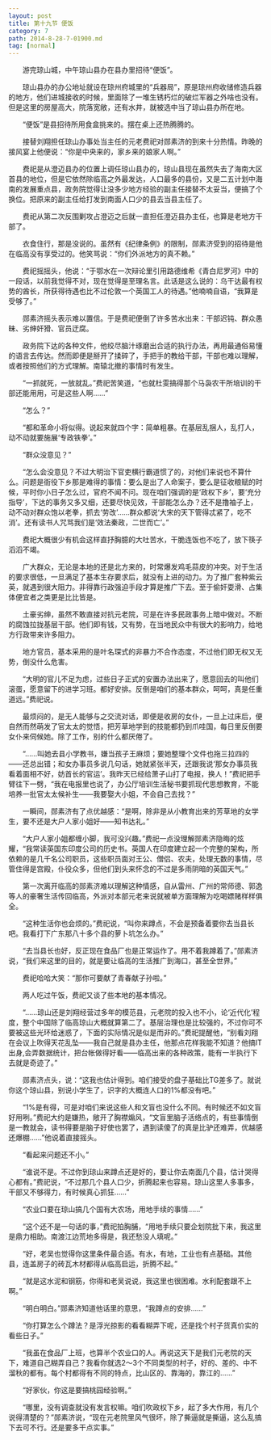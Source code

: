 ```yaml
---
layout: post
title: 第十九节 便饭
category: 7
path: 2014-8-28-7-01900.md
tag: [normal]
---
```


　　游完琼山城，中午琼山县办在县办里招待“便饭”。

　　琼山县办的办公地址就设在琼州府城里的“兵器局”，原是琼州府收储修造兵器的地方，他们进城接收的时候，里面除了一堆生锈朽烂的破烂军器之外啥也没有。但是这里的房屋高大，院落宽敞，还有水井，就被选中当了琼山县办所在地。

　　“便饭”是县招待所用食盒挑来的。摆在桌上还热腾腾的。

　　接替刘翔担任琼山办事处当主任的元老费祀对郧素济的到来十分热情。昨晚的接风宴上他便说：“你是中央来的，家乡来的娘家人啊。”

　　费祀是从澄迈县办的位置上调任琼山县办的，琼山县现在虽然失去了海南大区首县的地位，但是它依然除临高之外最发达，人口最多的县份，又是二五计划中海南的发展重点县，政务院觉得让没多少地方经验的副主任接替不太妥当，便搞了个换位。把原来的副主任给打发到南面人口少的县去当县主任了。

　　费祀从第二次反围剿攻占澄迈之后就一直担任澄迈县办主任，也算是老地方干部了。

　　衣食住行，那是没说的。虽然有《纪律条例》的限制，郧素济受到的招待是他在临高没有享受过的。他笑骂说：“你们外派地方的真不赖。”

　　费祀摇摇头，他说：“于鄂水在一次辩论里引用路德维希《青白尼罗河》中的一段话，以前我觉得不对，现在觉得是至理名言。此话是这么说的：乌干达最有权势的酋长，所获得待遇也比不过伦敦一个英国工人的待遇。”他喃喃自语，“我算是受够了。”

　　郧素济摇头表示难以置信。于是费祀便倒了许多苦水出来：干部迟钝、群众愚昧、劣绅奸猾、官员迂腐。

　　政务院下达的各种文件，他绞尽脑汁琢磨出合适的执行办法，再用最通俗易懂的语言去传达。然而即便是掰开了揉碎了，手把手的教给干部，干部也难以理解，或者按照他们的方式理解。南辕北撤的事情时有发生。

　　“一抓就死，一放就乱。”费祀苦笑道，“也就杜雯搞得那个马袅农干所培训的干部还能用用，可是这些人啊……”

　　“怎么？”

　　“都和革命小将似得。说起来就四个字：简单粗暴。在基层乱捆人，乱打人，动不动就要施展‘专政铁拳’。”

　　“群众没意见？”

　　“怎么会没意见？不过大明治下官吏横行霸道惯了的，对他们来说也不算什么。问题是衙役下乡那是难得的事情：要么是出了人命案子，要么是征收粮赋的时候，平时你小日子怎么过，官府不闻不问。现在咱们强调的是‘政权下乡’，要‘充分指导’，下达的事务又多又细，还要尽快见效，干部能怎么办？还不是撸袖子上，动不动对群众饱以老拳，抓去‘劳改’……群众都说‘大宋的天下管得忒紧了，吃不消’。还有读书人咒骂我们是‘效法秦政，二世而亡’。”

　　费祀大概很少有机会这样直抒胸臆的大吐苦水，干脆连饭也不吃了，放下筷子滔滔不竭。

　　广大群众，无论是本地的还是北方来的，时常爆发鸡毛蒜皮的冲突。对于生活的要求很低，一旦满足了基本生存要求后，就没有上进的动力。为了推广套种紫云英，就遇到很大阻力。非得靠行政强迫手段才算是推广下去。至于偷奸耍滑、占集体便宜者之类更是比比皆是。

　　土豪劣绅，虽然不敢直接对抗元老院，可是在许多民政事务上暗中做对。不断的腐蚀拉拢基层干部。他们即有钱，又有势，在当地民众中有很大的影响力，给地方行政带来许多阻力。

　　地方官员，基本采用的是叶名琛式的非暴力不合作态度，不过他们即无权又无势，倒没什么危害。

　　“大明的官儿不足为虑，过些日子正式的安置办法出来了，愿意回去的叫他们滚蛋，愿意留下的进学习班。都好安排。反倒是咱们的基本群众，呵呵，真是任重道远。”费祀说。

　　最烦闷的，是无人能够与之交流对话，即便是收房的女仆，一旦上过床后，便自然而然萌发了官太太的觉悟，把芳草地学到的技能都扔到爪哇国，每日里反倒要女仆来伺候她。除了工作，别的什么都厌倦了。

　　“……叫她去县小学教书，嫌当孩子王麻烦；要她整理个文件也拖三拉四的――还总出错；和女办事员多说几句话，她就紧张半天，还跟我说‘那女办事员我看着面相不好，妨首长的官运’。我昨天已经给萧子山打了电报，换人！”费祀把手臂往下一劈，“我在电报里也说了，办公厅培训生活秘书要抓现代思想教育，不能培养一批官太太候补生――我要娶大小姐，不会自己去找？”

　　一瞬间，郧素济有了点优越感：“是啊，除非是从小教育出来的芳草地的女学生，要不还是大户人家小姐好――知书达礼。”

　　“大户人家小姐都缠小脚，我可没兴趣。”费祀一点没理解郧素济隐晦的炫耀，“我常读英国东印度公司的历史书。英国人在印度建立起一个完整的架构，所依赖的是几千名公司职员，这些职员面对王公、僧侣、农夫，处理无数的事情，尽管住得是宫殿，仆役众多，但他们到头来怀念的不过是多雨阴暗的英国天气。”

　　第一次离开临高的郧素济难以理解这种情感，自从雷州、广州的常师德、郭逸等人的豪奢生活传回临高，外派对本部元老来说就被单方面理解为吃喝嫖赌样样俱全。

　　“这种生活你也会烦的。”费祀说，“叫你来蹲点，不会是预备着要你去当县长吧。我看打下广东那八十多个县的萝卜坑怎么办。”

　　“去当县长也好，反正现在食品厂也是正常运作了。用不着我蹲着了。”郧素济说，“我们来这里的目的，就是要让临高的生活推广到海口，甚至全世界。”

　　费祀哈哈大笑：“那你可要献了青春献子孙啦。”

　　两人吃过午饭，费祀又谈了些本地的基本情况。

　　“……琼山还是刘翔经营过多年的模范县，元老院的投入也不小，论‘近代化’程度，整个中国除了临高琼山大概就算第二了。基层治理也是比较强的，不过你可不要被这些光环给迷惑了，下面的实际情况是似是而非的。”费祀提醒他，“别看刘翔在会议上吹得天花乱坠――我自己就是县办主任，他那点花样我能不知道？他搞IT出身,会弄数据统计，把台帐做得好看――临高出来的各种政策，能有一半执行下去就是奇迹了。”

　　郧素济点头，说：“这我也估计得到。咱们接受的盘子基础比TG差多了。就说你这个琼山县，别说小学生了，识字的大概连人口的1%都没有吧。”

　　“1%是有得，可是对咱们来说这些人和文盲也没什么不同。有时候还不如文盲好用咧。”费祀大约是嫌热，敞开了胸襟煽风，“文盲里脑子活络点的，有些事情倒是一教就会，读书得要是脑子好使也罢了，遇到读傻了的真是比驴还难弄，优越感还爆棚……”他说着直接摇头。

　　“看起来问题还不小。”

　　“谁说不是。不过你到琼山来蹲点还是好的，要让你去南面几个县，估计哭得心都有。”费祀说，“不过那几个县人口少，折腾起来也容易。琼山这里人多事多，干部又不够得力，有时候真心抓狂……”

　　“农业口要在琼山搞几个国有大农场，用地手续的事情……”

　　“这个还不是一句话的事，”费祀拍胸脯，“用地手续只要企划院批下来，我这里是鼎力相助。南渡江边荒地多得是，我还愁没人填呢。”

　　“好，老吴也觉得你这里条件最合适。有水，有地，工业也有点基础。其他县，连盖房子的砖瓦木材都得从临高启运，折腾不起。”

　　“就是这水泥和钢筋，你得和老吴说说，我这里也很困难。水利配套跟不上啊。”

　　“明白明白。”郧素济知道他话里的意思，“我蹲点的安排……”

　　“你打算怎么个蹲法？是浮光掠影的看看糊弄下呢，还是找个村子货真价实的看些日子。”

　　“我虽在食品厂上班，也算半个农业口的人。再说这天下是我们元老院的天下，难道自己糊弄自己？我看你就选2～3个不同类型的村子，好的、差的、中不溜秋的都有。每个村都得有不同的特点，比山区的、靠海的，靠江的……”

　　“好家伙，你这是要搞桃园经验啊。”

　　“哪里，没有调查就没有发言权嘛。咱们吹政权下乡，起了多大作用，有几个说得清楚的？”郧素济说，“现在元老院里风气很坏，除了撕逼就是撕逼，这么乱搞下去可不行。还是要多干点实事。”
